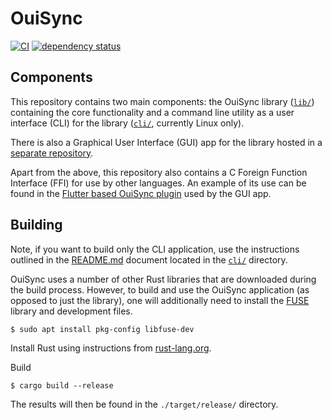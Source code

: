 # OuiSync

[![CI](https://github.com/equalitie/ouisync/actions/workflows/ci.yml/badge.svg)](https://github.com/equalitie/ouisync/actions/workflows/ci.yml)
[![dependency status](https://deps.rs/repo/github/equalitie/ouisync/status.svg)](https://deps.rs/repo/github/equalitie/ouisync)

## Components

This repository contains two main components: the OuiSync library
([`lib/`](./lib)) containing the core functionality and a command line utility
as a user interface (CLI) for the library ([`cli/`](./cli), currently Linux
only).

There is also a Graphical User Interface (GUI) app for the library hosted in a
[separate repository](https://github.com/equalitie/ouisync-app).

Apart from the above, this repository also contains a C Foreign Function
Interface (FFI) for use by other languages. An example of its use can be found
in the [Flutter based OuiSync
plugin](https://github.com/equalitie/ouisync-plugin) used by the GUI app.

## Building

Note, if you want to build only the CLI application, use the instructions
outlined in the [README.md](./cli/README.md#building) document located in the
[`cli/`](./cli) directory.

OuiSync uses a number of other Rust libraries that are downloaded during the
build process. However, to build and use the OuiSync application (as opposed to
just the library), one will additionally need to install the
[FUSE](https://www.kernel.org/doc/html/latest/filesystems/fuse.html) library
and development files.

    $ sudo apt install pkg-config libfuse-dev

Install Rust using instructions from [rust-lang.org](https://www.rust-lang.org/tools/install).

Build

    $ cargo build --release

The results will then be found in the `./target/release/` directory.
